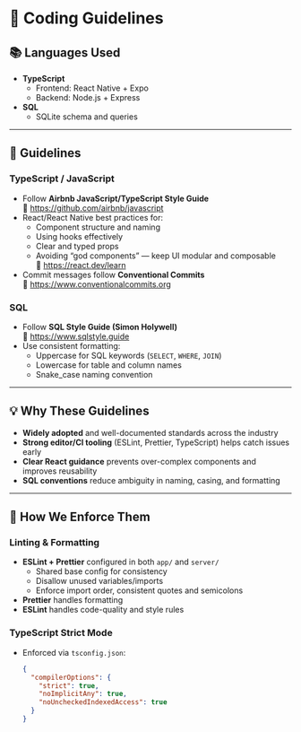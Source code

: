 # 🧭 Coding Guidelines

## 📚 Languages Used
- **TypeScript**
  - Frontend: React Native + Expo  
  - Backend: Node.js + Express  
- **SQL**
  - SQLite schema and queries

---

## 🧩 Guidelines

### **TypeScript / JavaScript**
- Follow **Airbnb JavaScript/TypeScript Style Guide**  
  🔗 https://github.com/airbnb/javascript
- React/React Native best practices for:
  - Component structure and naming
  - Using hooks effectively
  - Clear and typed props
  - Avoiding “god components” — keep UI modular and composable  
  🔗 https://react.dev/learn
- Commit messages follow **Conventional Commits**  
  🔗 https://www.conventionalcommits.org

### **SQL**
- Follow **SQL Style Guide (Simon Holywell)**  
  🔗 https://www.sqlstyle.guide
- Use consistent formatting:
  - Uppercase for SQL keywords (`SELECT`, `WHERE`, `JOIN`)
  - Lowercase for table and column names
  - Snake_case naming convention

---

## 💡 Why These Guidelines
- **Widely adopted** and well-documented standards across the industry  
- **Strong editor/CI tooling** (ESLint, Prettier, TypeScript) helps catch issues early  
- **Clear React guidance** prevents over-complex components and improves reusability  
- **SQL conventions** reduce ambiguity in naming, casing, and formatting

---

## 🧱 How We Enforce Them

### **Linting & Formatting**
- **ESLint + Prettier** configured in both `app/` and `server/`
  - Shared base config for consistency
  - Disallow unused variables/imports
  - Enforce import order, consistent quotes and semicolons
- **Prettier** handles formatting  
- **ESLint** handles code-quality and style rules

### **TypeScript Strict Mode**
- Enforced via `tsconfig.json`:
  ```json
  {
    "compilerOptions": {
      "strict": true,
      "noImplicitAny": true,
      "noUncheckedIndexedAccess": true
    }
  }
